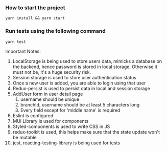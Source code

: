 
### How to start the project
`yarn install && yarn start`

### Run tests using the following command
`yarn test`

Important Notes:
1. LocalStorage is being used to store users data, mimicks a database on the backend, hence password is stored in local storage. Otherwise it must not be, it's a huge security risk.
2. Session storage is used to store user authentication status
3. Once a new user is added, you are able to login using that user
4. Redux-persist is used to persist data in local and session storage
5. AddUser form in user detail page
   1. username should be unique
   2. branchId, username should be at least 5 characters long
   3. Every field except for 'middle name' is required
6. Eslint is configured
7. MUi Library is used for components
8. Styled-components is used to write CSS in JS
9. redux-toolkit is used, this helps make sure that the state update won't be mutable
10. jest, reacting-testing-library is being used for tests
